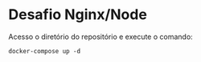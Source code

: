 # Desafio Nginx/Node

Acesso o diretório do repositório e execute o comando:
```
docker-compose up -d
```